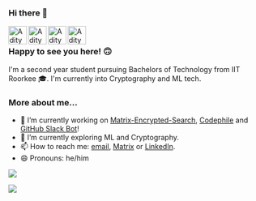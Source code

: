 ### Hi there 👋

<a href="https://github.com/BURG3R5">
  <img align="left" alt="Aditya's GitHub" width="36px" src="https://img.icons8.com/material/50/6a9fb5/source-code.png" />
</a>
<a href="https://BURG3R5.github.io">
  <img align="left" alt="Aditya's Website" width="36px" src="https://img.icons8.com/material/50/6a9fb5/internet.png" />
</a>
<a href="https://www.linkedin.com/in/aditya-rajput-2072/">
  <img align="left" alt="Aditya's Linkedin" width="36px" src="https://img.icons8.com/material/50/6a9fb5/linkedin.png" />
</a>
<a href="mailto:adiraj20072002@gmail.com">
  <img align="left" alt="Aditya's email" width="36px" src="https://img.icons8.com/material/50/6a9fb5/gmail.png" />
</a>

<br />

### Happy to see you here! 🙃

I'm a second year student pursuing Bachelors of Technology from IIT Roorkee 🎓. I'm currently into Cryptography and ML tech.

### More about me...

- 🔭 I’m currently working on [Matrix-Encrypted-Search](https://github.com/BURG3R5/matrix-encrypted-search), [Codephile](https://github.com/mdgspace/codephile-mobile) and [GitHub Slack Bot](https://github.com/BURG3R5/github-slack-bot)!
- 🌱 I’m currently exploring ML and Cryptography.
- 📫 How to reach me: [email](mailto:adiraj20072002@gmail.com), [Matrix](https://matrix.to/#/@burgers:matrix.org) or [LinkedIn](https://www.linkedin.com/in/aditya-rajput-2072/).
- 😄 Pronouns: he/him

<p>
  <img src = "https://github-readme-stats.vercel.app/api?username=BURG3R5&show_icons=true&theme=tokyonight&line_height=27&count_private=true&show_icons=true&include_all_commits=true">
</p>
<p>
  <img src = "https://github-readme-stats.vercel.app/api/top-langs/?username=BURG3R5&hide=css,html&theme=tokyonight&line_height=27">
</p>
